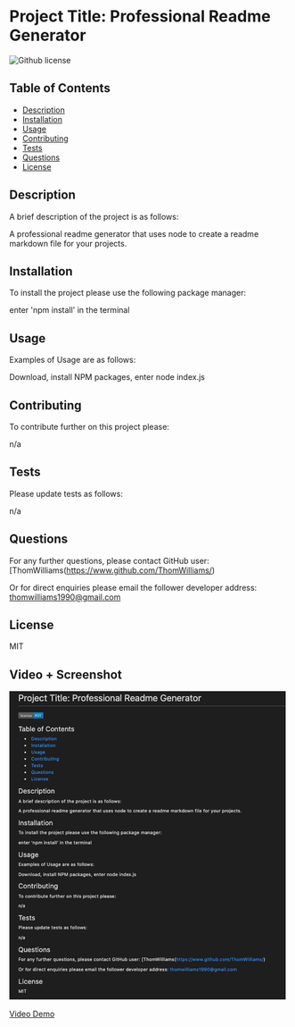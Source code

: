 # Project Title: Professional Readme Generator 

![Github license](https://img.shields.io/badge/license-MIT-blue.svg)

  ## Table of Contents
  
  * [Description](#description)
  * [Installation](#installation)
  * [Usage](#usage)
  * [Contributing](#contributing)
  * [Tests](#tests)
  * [Questions](#questions)
  * [License](#license)
  
  
  ## Description 
  
  A brief description of the project is as follows: 
  
  A professional readme generator that uses node to create a readme markdown file for your projects. 
  
  ## Installation
  
  To install the project please use the following package manager: 
  
  enter 'npm install' in the terminal 
  
  ## Usage
  
  Examples of Usage are as follows:
  
  Download, install NPM packages, enter node index.js 
  
  ## Contributing
  
  To contribute further on this project please:
  
  n/a 
  
  ## Tests
  
  Please update tests as follows: 
  
  n/a 
  
  ## Questions
  
  For any further questions, please contact GitHub user: 
  [ThomWilliams(https://www.github.com/ThomWilliams/) 
  
 
  
  Or for direct enquiries please email the follower developer address: 
  thomwilliams1990@gmail.com 
  
  
 ## License
  
  MIT 

  ## Video + Screenshot
  
  ![Screenshot of the example Readme](../Screenshots_Video/Readme_example_screenshot.png)

  [Video Demo]()